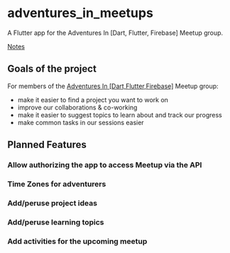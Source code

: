 # adventures_in_meetups

A Flutter app for the Adventures In [Dart, Flutter, Firebase] Meetup group.

[Notes](https://docs.google.com/document/d/1M3jSaD6v0GxtUofH-YUhswVG6Kvv-C-4mBad36_cijM/edit?usp=sharing)

## Goals of the project 

For members of the [Adventures In [Dart,Flutter,Firebase]](https://www.meetup.com/Adventures-in-Flutter-Firebase/) Meetup group: 

- make it easier to find a project you want to work on 
- improve our collaborations & co-working 
- make it easier to suggest topics to learn about and track our progress 
- make common tasks in our sessions easier 

## Planned Features 

### Allow authorizing the app to access Meetup via the API 

### Time Zones for adventurers 

### Add/peruse project ideas 

### Add/peruse learning topics 

### Add activities for the upcoming meetup 


